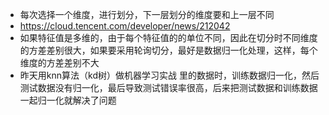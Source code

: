 - 每次选择一个维度，进行划分，下一层划分的维度要和上一层不同
- https://cloud.tencent.com/developer/news/212042
- 如果特征值是多维的，由于每个特征值的的单位不同，因此在切分时不同维度的方差差别很大，如果要采用轮询切分，最好是数据归一化处理，这样，每个维度的方差差别不大
- 昨天用knn算法（kd树）做机器学习实战 里的数据时，训练数据归一化，然后测试数据没有归一化，最后导致测试错误率很高，后来把测试数据和训练数据一起归一化就解决了问题
